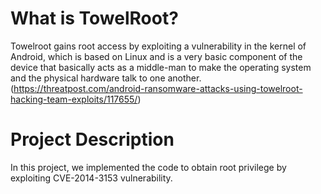 # What is TowelRoot?
Towelroot gains root access by exploiting a vulnerability in the kernel of Android, which is based on Linux and is a very basic component of the device that basically acts as a middle-man to make the operating system and the physical hardware talk to one another. (https://threatpost.com/android-ransomware-attacks-using-towelroot-hacking-team-exploits/117655/)

# Project Description
In this project, we implemented the code to obtain root privilege by exploiting CVE-2014-3153 vulnerability.
